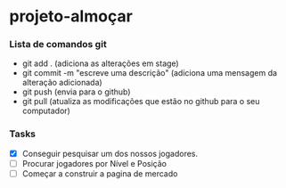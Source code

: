 # projeto-almoçar

### Lista de comandos git

- git add . (adiciona as alterações em stage)
- git commit -m "escreve uma descrição" (adiciona uma mensagem da alteração adicionada)
- git push (envia para o github)
- git pull (atualiza as modificações que estão no github para o seu computador)

### Tasks

* [X]  Conseguir pesquisar um dos nossos jogadores.
* [ ]  Procurar jogadores por Nível e Posição
* [ ]  Começar a construir a pagina de mercado

